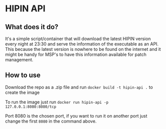 # HIPIN API

## What does it do?

It's a simple script/container that will download the latest HIPIN version every night at 23:30 and serve the information of the executable as an API. This because the latest version is nowhere to be found on the internet and it might be handy for MSP's to have this information available for patch management.

## How to use

Download the repo as a .zip file and run ```docker build -t hipin-api .``` to create the image

To run the image just run ```docker run hipin-api -p 127.0.0.1:8080:8080/tcp```

Port 8080 is the chosen port, if you want to run it on another port just change the first ```8080``` in the command above.